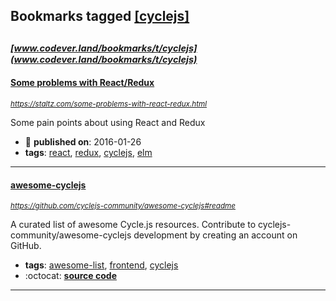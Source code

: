 ## Bookmarks tagged [[cyclejs]](https://www.codever.land/search?q=[cyclejs])

_<sup><sup>[www.codever.land/bookmarks/t/cyclejs](www.codever.land/bookmarks/t/cyclejs)</sup></sup>_
---
#### [Some problems with React/Redux](https://staltz.com/some-problems-with-react-redux.html)
_<sup>https://staltz.com/some-problems-with-react-redux.html</sup>_

Some pain points about using React and Redux
* :calendar: **published on**: 2016-01-26
* **tags**: [react](../tagged/react.md), [redux](../tagged/redux.md), [cyclejs](../tagged/cyclejs.md), [elm](../tagged/elm.md)
---
#### [awesome-cyclejs](https://github.com/cyclejs-community/awesome-cyclejs#readme)
_<sup>https://github.com/cyclejs-community/awesome-cyclejs#readme</sup>_

A curated list of awesome Cycle.js resources. Contribute to cyclejs-community/awesome-cyclejs development by creating an account on GitHub.
* **tags**: [awesome-list](../tagged/awesome-list.md), [frontend](../tagged/frontend.md), [cyclejs](../tagged/cyclejs.md)
* :octocat: **[source code](https://github.com/cyclejs-community/awesome-cyclejs#readme)**
---
